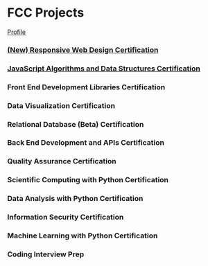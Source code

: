 # FCC Projects

[Profile](https://www.freecodecamp.org/ge3224)

### [(New) Responsive Web Design Certification](./rwd/README.md)

### [JavaScript Algorithms and Data Structures Certification](./jads/README.md)

### Front End Development Libraries Certification

### Data Visualization Certification

### Relational Database (Beta) Certification

### Back End Development and APIs Certification

### Quality Assurance Certification

### Scientific Computing with Python Certification

### Data Analysis with Python Certification

### Information Security Certification

### Machine Learning with Python Certification

### Coding Interview Prep
